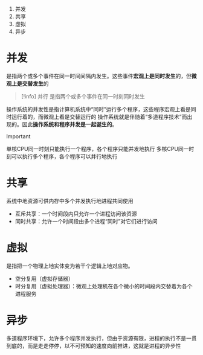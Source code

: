 
1. 并发
2. 共享
3. 虚拟
4. 异步

# 并发

是指两个或多个事件在同一时间间隔内发生。这些事件**宏观上是同时发生**的，但**微观上是交替发生**的

>[!info] 并行
>是指两个或多个事件在同一时刻同时发生

操作系统的并发性是指计算机系统中“同时”运行多个程序，这些程序宏观上看是同时运行着的，而微观上看是交替运行的
操作系统就是伴随着“多道程序技术”而出现的。因此**操作系统和程序并发是一起诞生的**。

>[!important] 
>单核CPU同一时刻只能执行一个程序，各个程序只能并发地执行
>多核CPU同一时刻可以执行多个程序，各个程序可以并行地执行

# 共享

系统中地资源可供内存中多个并发执行地进程共同使用

+ 互斥共享：一个时间段内只允许一个进程访问该资源
+ 同时共享：允许一个时间段由多个进程“同时”对它们进行访问

# 虚拟

是指把一个物理上地实体变为若干个逻辑上地对应物。

+ 空分复用（虚拟存储器）
+ 时分复用（虚拟处理器）：微观上处理机在各个微小的时间段内交替着为各个进程服务

# 异步

多道程序环境下，允许多个程序并发执行，但由于资源有限，进程的执行不是一贯到底的，而是走走停停，以不可预知的速度向前推进，这就是进程的异步性
